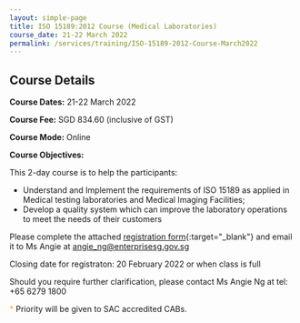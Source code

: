 ```yaml
---
layout: simple-page
title: ISO 15189:2012 Course (Medical Laboratories)
course_date: 21-22 March 2022
permalink: /services/training/ISO-15189-2012-Course-March2022
---
```


## Course Details
**Course Dates:**  21-22 March 2022

**Course Fee:**  SGD 834.60 (inclusive of GST) 
 
**Course Mode:**  Online

**Course Objectives:**

This 2-day course is to help the participants:
* Understand and Implement the requirements of ISO 15189 as applied in Medical testing laboratories and Medical Imaging Facilities;
* Develop a quality system which can improve the laboratory operations to meet the needs of their customers
 
Please complete the attached [registration form](/files/registration-forms/Registration-form-ISO-15189-March2022.docx){:target="_blank"} and email it to Ms Angie at <angie_ng@enterprisesg.gov.sg>

Closing date for registraton:  20 February 2022 or when class is full
  
Should you require further clarification, please contact Ms Angie Ng at tel: +65 6279 1800 

<span style="color:orange;">*</span> Priority will be given to SAC accredited CABs.  
